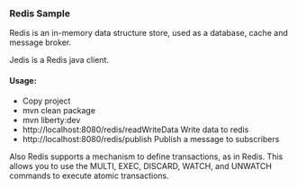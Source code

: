 ### Redis Sample

Redis is an in-memory data structure store, used as a database, cache and message broker.

Jedis is a Redis java client.

#### Usage:
- Copy project
- mvn clean package
- mvn liberty:dev
- http://localhost:8080/redis/readWriteData			Write data to redis
- http://localhost:8080/redis/publish				Publish a message to subscribers


Also Redis supports a mechanism to define transactions, as in Redis. This allows you to use the MULTI, EXEC, DISCARD, WATCH, and UNWATCH commands to execute atomic transactions.


